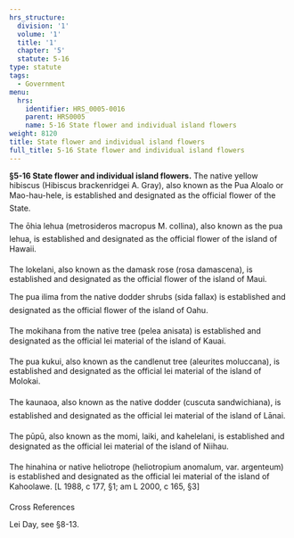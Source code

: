 ```yaml
---
hrs_structure:
  division: '1'
  volume: '1'
  title: '1'
  chapter: '5'
  statute: 5-16
type: statute
tags:
  - Government
menu:
  hrs:
    identifier: HRS_0005-0016
    parent: HRS0005
    name: 5-16 State flower and individual island flowers
weight: 8120
title: State flower and individual island flowers
full_title: 5-16 State flower and individual island flowers
---
```

**§5-16 State flower and individual island flowers.** The native yellow hibiscus (Hibiscus brackenridgei A. Gray), also known as the Pua Aloalo or Mao-hau-hele, is established and designated as the official flower of the State.

The ōhia lehua (metrosideros macropus M. collina), also known as the pua lehua, is established and designated as the official flower of the island of Hawaii.

The lokelani, also known as the damask rose (rosa damascena), is established and designated as the official flower of the island of Maui.

The pua ilima from the native dodder shrubs (sida fallax) is established and designated as the official flower of the island of Oahu.

The mokihana from the native tree (pelea anisata) is established and designated as the official lei material of the island of Kauai.

The pua kukui, also known as the candlenut tree (aleurites moluccana), is established and designated as the official lei material of the island of Molokai.

The kaunaoa, also known as the native dodder (cuscuta sandwichiana), is established and designated as the official lei material of the island of Lānai.

The pūpū, also known as the momi, laiki, and kahelelani, is established and designated as the official lei material of the island of Niihau.

The hinahina or native heliotrope (heliotropium anomalum, var. argenteum) is established and designated as the official lei material of the island of Kahoolawe. [L 1988, c 177, §1; am L 2000, c 165, §3]

Cross References

Lei Day, see §8-13.